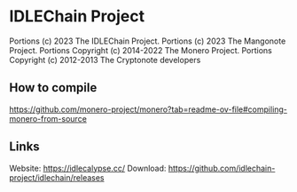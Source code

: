 # IDLEChain Project

Portions (c) 2023 The IDLEChain Project.
Portions (c) 2023 The Mangonote Project.
Portions Copyright (c) 2014-2022 The Monero Project.
Portions Copyright (c) 2012-2013 The Cryptonote developers

## How to compile
https://github.com/monero-project/monero?tab=readme-ov-file#compiling-monero-from-source

## Links
Website: https://idlecalypse.cc/
Download: https://github.com/idlechain-project/idlechain/releases
